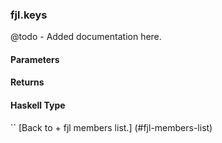 ### fjl.keys
@todo - Added documentation here.

#### Parameters

#### Returns
 
#### Haskell Type
``
[Back to  + fjl members list.]
(#fjl-members-list)

